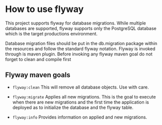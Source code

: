 How to use flyway
================

This project supports flyway for database migrations. While multiple databases are supported, flyway supports only
the PostgreSQL database which is the target productions environment.

Database migration files should be put in the db.migration package within the resources and follow the standard
flyway notation. Flyway is invoked through is maven plugin. Before invoking any flyway maven goal do not forget to
clean and compile first
 
Flyway maven goals
------------------

* `flyway:clean`
This will remove all database objects. Use with care.

* `flyway:migrate`
Applies all new migrations. This is the goal to execute when there are new migrations and the first time the application
is deployed as to initialize the database and the flyway table.

* `flyway:info`
Provides information on applied and new migrations.

